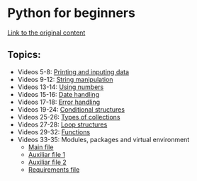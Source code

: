# Python for beginners

[Link to the original content](https://learn.microsoft.com/pt-br/shows/intro-to-python-development/)

## Topics:

- Videos 5-8: [Printing and inputing data](print_and_input.py)
- Videos 9-12: [String manipulation](string_manipulation.py)
- Videos 13-14: [Using numbers](numbers.py)
- Videos 15-16: [Date handling](dates.py)
- Videos 17-18: [Error handling](error_handling.py)
- Videos 19-24: [Conditional structures](conditions.py)
- Videos 25-26: [Types of collections](data_collections.py)
- Videos 27-28: [Loop structures](loops.py)
- Videos 29-32: [Functions](def_functions.py)
- Videos 33-35: Modules, packages and virtual environment
  - [Main file](module_pack_venv.py)
  - [Auxiliar file 1](sample_module_1.py)
  - [Auxiliar file 2](sample_module_2.py)
  - [Requirements file](requirements.txt)

